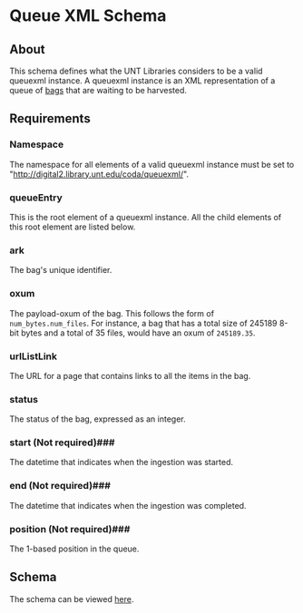 Queue XML Schema
================


About
-----

This schema defines what the UNT Libraries considers to be a valid queuexml instance.
A queuexml instance is an XML representation of a queue of
[bags](http://www.digitalpreservation.gov/documents/bagitspec.pdf) that are waiting to
be harvested.


Requirements
------------

### Namespace ###

The namespace for all elements of a valid queuexml instance must be set to
"http://digital2.library.unt.edu/coda/queuexml/".


### queueEntry ###

This is the root element of a queuexml instance.  All the child elements of this root
element are listed below.


### ark ###

The bag's unique identifier.


### oxum ###

The payload-oxum of the bag. This follows the form of `num_bytes.num_files`. For instance,
a bag that has a total size of 245189 8-bit bytes and a total of 35 files, would have an
oxum of `245189.35`.


### urlListLink ###

The URL for a page that contains links to all the items in the bag.


### status ###

The status of the bag, expressed as an integer.


### start (Not required)###

The datetime that indicates when the ingestion was started.


### end (Not required)###

The datetime that indicates when the ingestion was completed.


### position (Not required)###

The 1-based position in the queue.


Schema
------

The schema can be viewed [here](https://github.com/unt-libraries/xml-schemas/blob/master/queuexml/queuexml.xsd).
